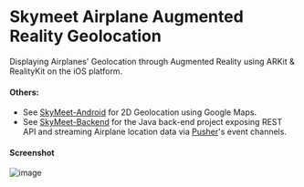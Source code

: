 # Skymeet Airplane Augmented Reality Geolocation
Displaying Airplanes' Geolocation through Augmented Reality using ARKit & RealityKit on the iOS platform.

#### Others:
* See [SkyMeet-Android](https://github.com/18evans/SkyMeet-Android/) for 2D Geolocation using Google Maps.
* See [SkyMeet-Backend](https://github.com/18evans/SkyMeet-Backend) for the Java back-end project exposing REST API and streaming Airplane location data via [Pusher](https://pusher.com/)'s event channels.

#### Screenshot

![image](https://user-images.githubusercontent.com/39794309/92993188-0ca9bb80-f4f0-11ea-82be-5a464268856d.jpg)
